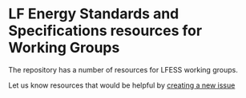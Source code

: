 # LF Energy Standards and Specifications resources for Working Groups

The repository has a number of resources for LFESS working groups.

Let us know resources that would be helpful by [creating a new issue](https://github.com/lf-energy/lfess-resources/issues/new/choose)
